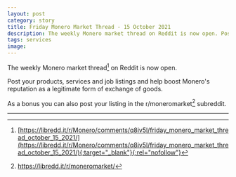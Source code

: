 ```yaml
---
layout: post
category: story
title: Friday Monero Market Thread - 15 October 2021
description: The weekly Monero market thread on Reddit is now open. Post your products, services and job listings.
tags: services
image: 
---
```


The weekly Monero market thread[^1] on Reddit is now open. 

Post your products, services and job listings and help boost Monero's reputation as a legitimate form of exchange of goods.

As a bonus you can also post your listing in the r/moneromarket[^2] subreddit.

---

[^1]: [https://libredd.it/r/Monero/comments/q8iv5l/friday_monero_market_thread_october_15_2021/](https://libredd.it/r/Monero/comments/q8iv5l/friday_monero_market_thread_october_15_2021/){:target="_blank"}{:rel="nofollow"}
[^2]: https://libredd.it/r/moneromarket/

